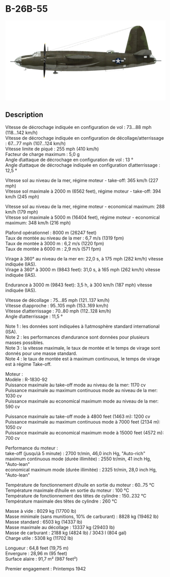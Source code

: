 # B-26B-55  
  
![b26b55](../images/b26b55.png)  
  
## Description  
  
Vitesse de décrochage indiquée en configuration de vol : 73...88 mph (118...142 km/h)  
Vitesse de décrochage indiquée en configuration de décollage/atterrissage : 67...77 mph (107...124 km/h)  
Vitesse limite de piqué : 255 mph (410 km/h)  
Facteur de charge maximum : 5,0 g  
Angle d\attaque de décrochage en configuration de vol : 13 °  
Angle d\attaque de décrochage indiquée en configuration d\atterrissage : 12,5 °  
  
Vitesse sol au niveau de la mer, régime moteur - take-off: 365 km/h (227 mph)  
Vitesse sol maximale à 2000 m (6562 feet), régime moteur - take-off: 394 km/h (245 mph)  
  
Vitesse sol au niveau de la mer, régime moteur - economical maximum: 288 km/h (179 mph)  
Vitesse sol maximale à 5000 m (16404 feet), régime moteur - economical maximum: 348 km/h (216 mph)  
  
Plafond opérationnel : 8000 m (26247 feet)  
Taux de montée au niveau de la mer : 6,7 m/s (1319 fpm)  
Taux de montée à 3000 m : 6,2 m/s (1220 fpm)  
Taux de montée à 6000 m : 2,9 m/s (571 fpm)  
  
Virage à 360° au niveau de la mer en: 22,0 s, à 175 mph (282 km/h) vitesse indiquée (IAS).  
Virage à 360° à 3000 m (9843 feet): 31,0 s, à 165 mph (262 km/h) vitesse indiquée (IAS).  
  
Endurance à 3000 m (9843 feet): 3,5 h, à 300 km/h (187 mph) vitesse indiquée (IAS).  
  
Vitesse de décollage : 75...85 mph (121..137 km/h)  
Vitesse d\approche : 95..105 mph (153..169 km/h)  
Vitesse d\atterrissage : 70..80 mph (112..128 km/h)  
Angle d\atterrissage : 11,5 °  
  
Note 1 : les données sont indiquées à l\atmosphère standard international (ISA).  
Note 2 : les performances d\endurance sont données pour plusieurs masses possibles.  
Note 3 : la vitesse maximale, le taux de montée et le temps de virage sont donnés pour une masse standard.  
Note 4 : le taux de montée est à maximum continuous, le temps de virage est à régime Take-off.  
  
Moteur :  
Modèle : R-1830-92  
Puissance maximale àu take-off mode au niveau de la mer: 1170 cv  
Puissance maximale au maximum continuous mode au niveau de la mer: 1030 cv  
Puissance maximale au economical maximum mode au niveau de la mer: 590 cv  
  
Puissance maximale au take-off mode à 4800 feet (1463 m): 1200 cv  
Puissance maximale au maximum continuous mode à 7000 feet (2134 m): 1050 cv  
Puissance maximale au economical maximum mode à 15000 feet (4572 m): 700 cv  
  
Performance du moteur :  
take-off (jusqu\à 5 minute) : 2700 tr/min, 46,0 inch Hg, "Auto-rich"  
maximum continuous mode (durée illimitée) : 2550 tr/min, 41 inch Hg, "Auto-lean"  
economical maximum mode (durée illimitée) : 2325 tr/min, 28,0 inch Hg, "Auto-lean"  
  
Température de fonctionnement d\huile en sortie du moteur : 60..75 °C  
Température maximale d\huile en sortie du moteur : 100 °C  
Température de fonctionnement des têtes de cylindre : 150..232 °C  
Température maximale des têtes de cylindre : 260 °C  
  
Masse à vide : 8029 kg (17700 lb)  
Masse minimale (sans munitions, 10% de carburant) : 8828 kg (19462 lb)  
Masse standard : 6503 kg (14337 lb)  
Masse maximale au décollage : 13337 kg (29403 lb)  
Masse de carburant : 2188 kg (4824 lb) / 3043 l (804 gal)  
Charge utile : 5308 kg (11702 lb)  
  
Longueur : 64,8 feet (19,75 m)  
Envergure : 28,96 m (95 feet)  
Surface alaire : 91,7 m² (987 feet²)  
  
Premier engagement : Printemps 1942  